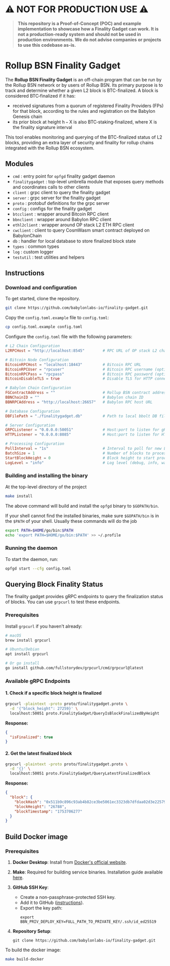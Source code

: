 # ⚠️ NOT FOR PRODUCTION USE ⚠️

> **This repository is a Proof-of-Concept (POC) and example implementation 
> to showcase how a Finality Gadget can work. It is not a production-ready 
> system and should not be used in production environments. We do not advise 
> companies or projects to use this codebase as-is.**

# Rollup BSN Finality Gadget

The **Rollup BSN Finality Gadget** is an off-chain program that can be 
run by the Rollup BSN network or by users of Rollup BSN. Its primary 
purpose is to track and determine whether a given L2 block is BTC-finalized. 
A block is considered BTC‑finalized if it has:
- received signatures from a quorum of registered Finality Providers (FPs) for that block, 
according to the rules and registration on the Babylon Genesis chain
- its prior block at height h − X is also BTC‑staking‑finalized, where X is the finality signature interval

This tool enables monitoring and querying of the BTC-finalized status of L2 blocks, 
providing an extra layer of security and finality for rollup chains integrated with 
the Rollup BSN ecosystem.


## Modules

- `cmd` : entry point for `opfgd` finality gadget daemon
- `finalitygadget` : top-level umbrella module that exposes query methods and coordinates calls to other clients
- `client` : grpc client to query the finality gadget
- `server` : grpc server for the finality gadget
- `proto` : protobuf definitions for the grpc server
- `config` : configs for the finality gadget
- `btcclient` : wrapper around Bitcoin RPC client
- `bbnclient` : wrapper around Babylon RPC client
- `ethl2client` : wrapper around OP stack L2 ETH RPC client
- `cwclient` : client to query CosmWasm smart contract deployed on BabylonChain
- `db` : handler for local database to store finalized block state
- `types` : common types
- `log` : custom logger
- `testutil` : test utilities and helpers

## Instructions

### Download and configuration

To get started, clone the repository.

```bash
git clone https://github.com/babylonlabs-io/finality-gadget.git
```

Copy the `config.toml.example` file to `config.toml`:

```bash
cp config.toml.example config.toml
```

Configure the `config.toml` file with the following parameters:

```toml
# L2 Chain Configuration
L2RPCHost = "http://localhost:8545"        # RPC URL of OP stack L2 chain

# Bitcoin Node Configuration  
BitcoinRPCHost = "localhost:18443"         # Bitcoin RPC URL
BitcoinRPCUser = "rpcuser"                 # Bitcoin RPC username (optional)
BitcoinRPCPass = "rpcpass"                 # Bitcoin RPC password (optional)  
BitcoinDisableTLS = true                   # Disable TLS for HTTP connections (required for http://)

# Babylon Chain Configuration
FGContractAddress = ""                     # Rollup BSN contract address
BBNChainID = ""                            # Babylon chain ID
BBNRPCAddress = "http://localhost:26657"   # Babylon RPC host URL

# Database Configuration
DBFilePath = "./finalitygadget.db"         # Path to local bbolt DB file

# Server Configuration
GRPCListener = "0.0.0.0:50051"             # Host:port to listen for gRPC connections
HTTPListener = "0.0.0.0:8085"              # Host:port to listen for HTTP connections

# Processing Configuration
PollInterval = "1s"                        # Interval to poll for new L2 blocks
BatchSize = 1                              # Number of blocks to process in a batch
StartBlockHeight = 0                       # Block height to start processing from (0 = use latest)
LogLevel = "info"                          # Log level (debug, info, warn, error)
```

### Building and installing the binary

At the top-level directory of the project

```bash
make install
```

The above command will build and install the `opfgd` binary to
`$GOPATH/bin`.

If your shell cannot find the installed binaries, make sure `$GOPATH/bin` is in
the `$PATH` of your shell. Usually these commands will do the job

```bash
export PATH=$HOME/go/bin:$PATH
echo 'export PATH=$HOME/go/bin:$PATH' >> ~/.profile
```

### Running the daemon

To start the daemon, run:

```bash
opfgd start --cfg config.toml
```

## Querying Block Finality Status

The finality gadget provides gRPC endpoints to query the finalization status of blocks. You can use `grpcurl` to test these endpoints.

### Prerequisites

Install `grpcurl` if you haven't already:

```bash
# macOS
brew install grpcurl

# Ubuntu/Debian
apt install grpcurl

# Or go install
go install github.com/fullstorydev/grpcurl/cmd/grpcurl@latest
```

### Available gRPC Endpoints

#### 1. Check if a specific block height is finalized

```bash
grpcurl -plaintext -proto proto/finalitygadget.proto \
  -d '{"block_height": 27259}' \
  localhost:50051 proto.FinalityGadget/QueryIsBlockFinalizedByHeight
```

**Response:**
```json
{
  "isFinalized": true
}
```

#### 2. Get the latest finalized block

```bash
grpcurl -plaintext -proto proto/finalitygadget.proto \
  -d '{}' \
  localhost:50051 proto.FinalityGadget/QueryLatestFinalizedBlock
```

**Response:**
```json
{
  "block": {
    "blockHash": "0x511b9c896c93ab4b82ce3be5061ec3323db7dfdaa02d3e22579c14658e0f1ca3",
    "blockHeight": "26788",
    "blockTimestamp": "1753706277"
  }
}
```

## Build Docker image

### Prerequisites

1. **Docker Desktop**: Install from [Docker's official website](https://docs.docker.com/desktop/).

2. **Make**: Required for building service binaries. Installation guide available [here](https://sp21.datastructur.es/materials/guides/make-install.html).

3. **GitHub SSH Key**:
   - Create a non-passphrase-protected SSH key.
   - Add it to GitHub ([instructions](https://docs.github.com/en/authentication/connecting-to-github-with-ssh/adding-a-new-ssh-key-to-your-github-account)).
   - Export the key path:
     ```shell
     export BBN_PRIV_DEPLOY_KEY=FULL_PATH_TO_PRIVATE_KEY/.ssh/id_ed25519
     ```

4. **Repository Setup**:
   ```shell
   git clone https://github.com/babylonlabs-io/finality-gadget.git
   ```
To build the docker image:

```bash
make build-docker
```
